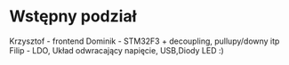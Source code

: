 # Wstępny podział 
Krzysztof - frontend
Dominik - STM32F3 + decoupling, pullupy/downy itp
Filip - LDO, Układ odwracający napięcie, USB,Diody LED :)
